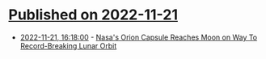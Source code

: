 # [Published on 2022-11-21](index.md)

* [2022-11-21, 16:18:00](https://science.slashdot.org/story/22/11/21/1618211/nasas-orion-capsule-reaches-moon-on-way-to-record-breaking-lunar-orbit?utm_source=rss1.0mainlinkanon&utm_medium=feed) - [Nasa's Orion Capsule Reaches Moon on Way To Record-Breaking Lunar Orbit](https://science.slashdot.org/story/22/11/21/1618211/nasas-orion-capsule-reaches-moon-on-way-to-record-breaking-lunar-orbit?utm_source=rss1.0mainlinkanon&utm_medium=feed)
